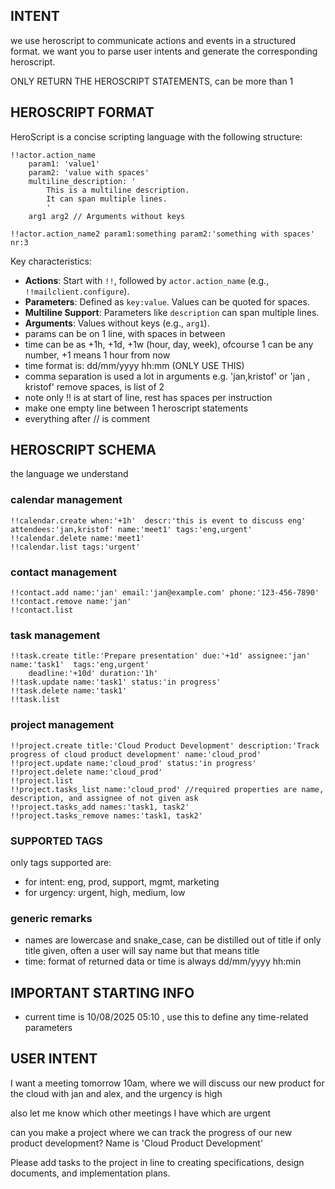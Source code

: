 ## INTENT

we use heroscript to communicate actions and events in a structured format.
we want you to parse user intents and generate the corresponding heroscript.

ONLY RETURN THE HEROSCRIPT STATEMENTS, can be more than 1

## HEROSCRIPT FORMAT

HeroScript is a concise scripting language with the following structure:

```heroscript
!!actor.action_name
	param1: 'value1'
	param2: 'value with spaces'
	multiline_description: '
		This is a multiline description.
		It can span multiple lines.
		'
	arg1 arg2 // Arguments without keys

!!actor.action_name2 param1:something param2:'something with spaces' nr:3
```

Key characteristics:

- **Actions**: Start with `!!`, followed by `actor.action_name` (e.g., `!!mailclient.configure`).
- **Parameters**: Defined as `key:value`. Values can be quoted for spaces.
- **Multiline Support**: Parameters like `description` can span multiple lines.
- **Arguments**: Values without keys (e.g., `arg1`).
- params can be on 1 line, with spaces in between
- time can be as +1h, +1d, +1w (hour, day, week), ofcourse 1 can be any number, +1 means 1 hour from now
- time format is:  dd/mm/yyyy hh:mm (ONLY USE THIS)
- comma separation is used a lot in arguments e.g. 'jan,kristof' or 'jan , kristof' remove spaces, is list of 2
- note only !! is at start of line, rest has spaces per instruction
- make one empty line between 1 heroscript statements
- everything after // is comment

## HEROSCRIPT SCHEMA

the language we understand

### calendar management

```heroscript 
!!calendar.create when:'+1h'  descr:'this is event to discuss eng' attendees:'jan,kristof' name:'meet1' tags:'eng,urgent'
!!calendar.delete name:'meet1'
!!calendar.list tags:'urgent'

```

### contact management

```heroscript 
!!contact.add name:'jan' email:'jan@example.com' phone:'123-456-7890'
!!contact.remove name:'jan'
!!contact.list

```

### task management

```heroscript 
!!task.create title:'Prepare presentation' due:'+1d' assignee:'jan' name:'task1'  tags:'eng,urgent'
	deadline:'+10d' duration:'1h'
!!task.update name:'task1' status:'in progress'
!!task.delete name:'task1'
!!task.list

```

### project management

```heroscript 
!!project.create title:'Cloud Product Development' description:'Track progress of cloud product development' name:'cloud_prod'
!!project.update name:'cloud_prod' status:'in progress'
!!project.delete name:'cloud_prod'
!!project.list
!!project.tasks_list name:'cloud_prod' //required properties are name, description, and assignee of not given ask
!!project.tasks_add names:'task1, task2'
!!project.tasks_remove names:'task1, task2'

```

### SUPPORTED TAGS

only tags supported are: 

- for intent: eng, prod, support, mgmt, marketing
- for urgency: urgent, high, medium, low

### generic remarks

- names are lowercase and snake_case, can be distilled out of title if only title given, often a user will say name but that means title
- time: format of returned data or time is always dd/mm/yyyy hh:min

## IMPORTANT STARTING INFO

- current time is  10/08/2025 05:10 , use this to define any time-related parameters

## USER INTENT

I want a meeting tomorrow 10am, where we will discuss our new product for the cloud with jan and alex, and the urgency is high

also let me know which other meetings I have which are urgent

can you make a project where we can track the progress of our new product development? Name is 'Cloud Product Development'

Please add tasks to the project in line to creating specifications, design documents, and implementation plans.